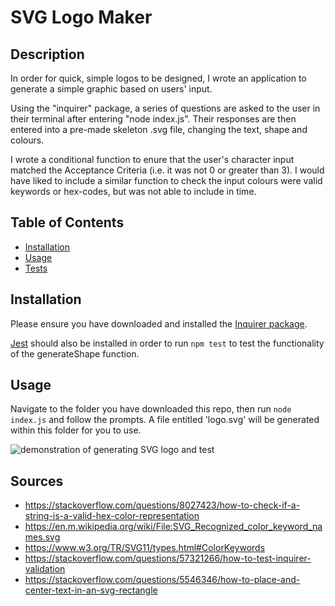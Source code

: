 # SVG Logo Maker

## Description

In order for quick, simple logos to be designed, I wrote an application to generate a simple graphic based on users' input. 

Using the "inquirer" package, a series of questions are asked to the user in their terminal after entering "node index.js". Their responses are then entered into a pre-made skeleton .svg file, changing the text, shape and colours.

I wrote a conditional function to enure that the user's character input matched the Acceptance Criteria (i.e. it was not 0 or greater than 3). I would have liked to include a similar function to check the input colours were valid keywords or hex-codes, but was not able to include in time.

## Table of Contents
- [Installation](#installation)  
- [Usage](#usage)  
- [Tests](#tests)   

## Installation

Please ensure you have downloaded and installed the [Inquirer package](https://www.npmjs.com/package/inquirer/v/8.2.4).

[Jest](https://www.npmjs.com/package/jest) should also be installed in order to run `npm test` to test the functionality of the generateShape function.

## Usage

Navigate to the folder you have downloaded this repo, then run `node index.js` and follow the prompts. A file entitled 'logo.svg' will be generated within this folder for you to use.

![demonstration of generating SVG logo and test](images/SVG-logo-generator-demo.gif)

## Sources
- https://stackoverflow.com/questions/8027423/how-to-check-if-a-string-is-a-valid-hex-color-representation
- https://en.m.wikipedia.org/wiki/File:SVG_Recognized_color_keyword_names.svg
- https://www.w3.org/TR/SVG11/types.html#ColorKeywords
- https://stackoverflow.com/questions/57321266/how-to-test-inquirer-validation
- https://stackoverflow.com/questions/5546346/how-to-place-and-center-text-in-an-svg-rectangle